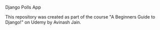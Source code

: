Django Polls App

This repository was created as part of the course "A Beginners Guide to Django!" on Udemy by Avinash Jain.
